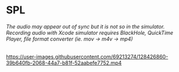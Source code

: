 # SPL

###### The audio may appear out of sync but it is not so in the simulator. Recording audio with Xcode simulator requires BlackHole, QuickTime Player, file format converter (ie. mov -> m4v -> mp4)
https://user-images.githubusercontent.com/69213274/128426860-39b640fb-2068-44a7-b81f-52aabefe7752.mp4
